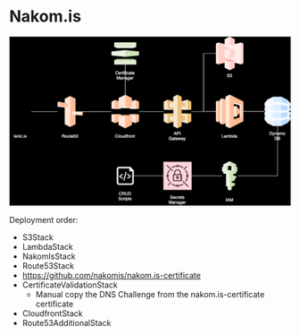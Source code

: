 # Nakom.is

![Architecture](architecture/nakom.is%20architecture.drawio.svg)

Deployment order:

* S3Stack
* LambdaStack
* NakomIsStack
* Route53Stack
* https://github.com/nakomis/nakom.is-certificate
* CertificateValidationStack
    * Manual copy the DNS Challenge from the nakom.is-certificate certificate
* CloudfrontStack
* Route53AdditionalStack
